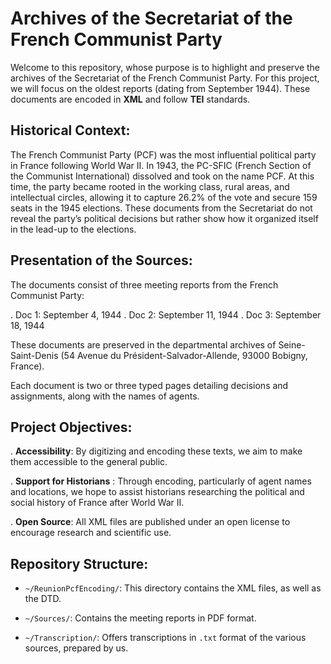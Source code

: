 # Archives of the Secretariat of the French Communist Party

Welcome to this repository, whose purpose is to highlight and preserve the archives of the Secretariat of the French Communist Party. For this project, we will focus on the oldest reports (dating from September 1944). These documents are encoded in **XML** and follow **TEI** standards.

## Historical Context:

The French Communist Party (PCF) was the most influential political party in France following World War II. In 1943, the PC-SFIC (French Section of the Communist International) dissolved and took on the name PCF. At this time, the party became rooted in the working class, rural areas, and intellectual circles, allowing it to capture 26.2% of the vote and secure 159 seats in the 1945 elections. These documents from the Secretariat do not reveal the party’s political decisions but rather show how it organized itself in the lead-up to the elections.

## Presentation of the Sources:

The documents consist of three meeting reports from the French Communist Party:

   . Doc 1: September 4, 1944
   . Doc 2: September 11, 1944
   . Doc 3: September 18, 1944

These documents are preserved in the departmental archives of Seine-Saint-Denis (54 Avenue du Président-Salvador-Allende, 93000 Bobigny, France).

Each document is two or three typed pages detailing decisions and assignments, along with the names of agents.

## Project Objectives:

  . **Accessibility**: By digitizing and encoding these texts, we aim to make them accessible to the general public.

  .  **Support for Historians** : Through encoding, particularly of agent names and locations, we hope to assist historians researching the political and social history of France after World War II.

  . **Open Source**: All XML files are published under an open license to encourage research and scientific use.

## Repository Structure: 

- `~/ReunionPcfEncoding/`: This directory contains the XML files, as well as the DTD.

- `~/Sources/`: Contains the meeting reports in PDF format.

- `~/Transcription/`: Offers transcriptions in `.txt` format of the various sources, prepared by us.

